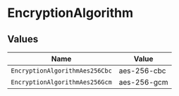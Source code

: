 # EncryptionAlgorithm


## Values

| Name                           | Value                          |
| ------------------------------ | ------------------------------ |
| `EncryptionAlgorithmAes256Cbc` | aes-256-cbc                    |
| `EncryptionAlgorithmAes256Gcm` | aes-256-gcm                    |